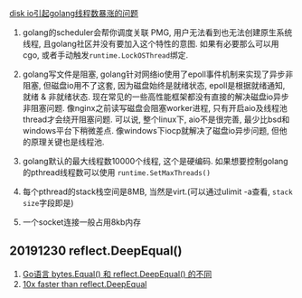 [disk io引起golang线程数暴涨的问题](http://xiaorui.cc/2018/04/23/disk-io%E5%BC%95%E8%B5%B7golang%E7%BA%BF%E7%A8%8B%E6%95%B0%E6%9A%B4%E6%B6%A8%E7%9A%84%E9%97%AE%E9%A2%98/)

1. golang的scheduler会帮你调度关联 PMG, 用户无法看到也无法创建原生系统线程, 且golang社区并没有要加入这个特性的意图. 如果有必要那么可以用cgo, 或者手动触发`runtime.LockOSThread`绑定.

3. golang写文件是阻塞, golang针对网络io使用了epoll事件机制来实现了异步非阻塞, 但磁盘io用不了这套, 因为磁盘始终是就绪状态, epoll是根据就绪通知, 就绪 & 非就绪状态. 现在常见的一些高性能框架都没有直接的解决磁盘io异步非阻塞问题. 像nginx之前读写磁盘会阻塞worker进程, 只有开启aio及线程池thread才会绕开阻塞问题. 可以说, 整个linux下, aio不是很完善, 最少比bsd和windows平台下稍微差点. 像windows下iocp就解决了磁盘io异步问题, 但他的原理关键也是线程池.

4. golang默认的最大线程数10000个线程, 这个是硬编码. 如果想要控制golang的pthread线程数可以使用 `runtime.SetMaxThreads()`

2. 每个pthread的stack栈空间是8MB, 当然是virt.(可以通过ulimit -a查看, `stack size`字段即是)
3. 一个socket连接一般占用8kb内存


## 20191230 reflect.DeepEqual()

1. [Go语言 bytes.Equal() 和 reflect.DeepEqual() 的不同](https://www.cnblogs.com/hanyu100/p/8717456.html)
2. [10x faster than reflect.DeepEqual](https://zhuanlan.zhihu.com/p/55654454)

